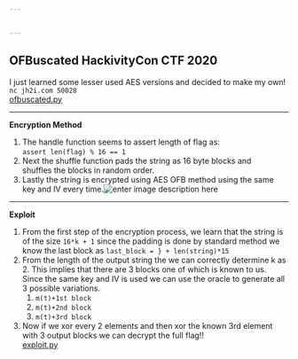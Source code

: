 ```yaml
---


---
```


<h2 id="ofbuscated-hackivitycon-ctf-2020">OFBuscated HackivityCon CTF 2020</h2>
<p>I just learned some lesser used AES versions and decided to make my own!<br>
<code>nc jh2i.com 50028</code><br>
<a href="https://github.com/AlekhAvinash/Crypto-Solutions/blob/master/ofbuscated.py">ofbuscated.py</a></p>
<hr>
<p><strong>Encryption Method</strong></p>
<ol>
<li>The handle function seems to assert length of flag as:<br>
<code>assert len(flag) % 16 == 1</code></li>
<li>Next the shuffle function pads the string as 16 byte blocks and<br>
shuffles the blocks in random order.</li>
<li>Lastly the string is encrypted using AES OFB method using the same key and IV every time.<img src="https://upload.wikimedia.org/wikipedia/commons/thumb/b/b0/OFB_encryption.svg/1920px-OFB_encryption.svg.png" alt="enter image description here"></li>
</ol>
<hr>
<p><strong>Exploit</strong></p>
<ol>
<li>From the first step of the encryption process, we learn that the string is of the size <code>16*k + 1</code> since the padding is done by standard method we know the last block as <code>last_block = } + len(string)*15</code></li>
<li>From the length of the output string the we can correctly determine k as 2. This implies that there are 3 blocks one of which is known to us. Since the same key and IV is used we can use the oracle to generate all 3 possible variations.
<ol>
<li><code>m(t)+1st block</code></li>
<li><code>m(t)+2nd block</code></li>
<li><code>m(t)+3rd block</code></li>
</ol>
</li>
<li>Now if we xor every 2 elements and then xor the known 3rd element with 3 output blocks we can decrypt the full flag!!<br>
<a href="https://github.com/AlekhAvinash/Crypto-Solutions/blob/master/exploit.py">exploit.py</a></li>
</ol>

